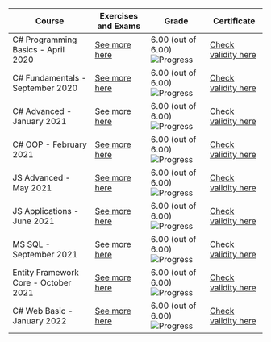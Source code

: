 | Course                                	| Exercises and Exams                                                                                                                     	| Grade                                                                     	| Certificate                                                                    	|
|---------------------------------------	|--------------------------------------------------------------------------------------------------------------------------------------------------	|---------------------------------------------------------------------------	|--------------------------------------------------------------------------------	|
| C# Programming Basics - April 2020    	| [See more here](https://github.com/Alexander1811/Software-University-Exercises/tree/master/01.%20C%23%20Basics%20-%20April%202020)               	| 6.00 (out of 6.00)  ![Progress](https://progress-bar.dev/100/?title=done) 	| [Check validity here](https://softuni.bg/Certificates/Details/82658/c24d49f4)  	|
| C# Fundamentals - September 2020      	| [See more here](https://github.com/Alexander1811/Software-University-Exercises/tree/master/02.%20C%23%20Fundamentals%20-%20September%202020)     	| 6.00 (out of 6.00)  ![Progress](https://progress-bar.dev/100/?title=done) 	| [Check validity here](https://softuni.bg/certificates/details/96510/66718146)  	|
| C# Advanced - January 2021            	| [See more here](https://github.com/Alexander1811/Software-University-Exercises/tree/master/03.%20C%23%20Advanced%20-%20January%202021)           	| 6.00 (out of 6.00)  ![Progress](https://progress-bar.dev/100/?title=done) 	| [Check validity here](https://softuni.bg/certificates/details/104773/e9e3799b) 	|
| C# OOP - February 2021                	| [See more here](https://github.com/Alexander1811/Software-University-Exercises/tree/master/04.%20C%23%20OOP%20-%20February%202021)               	| 6.00 (out of 6.00)  ![Progress](https://progress-bar.dev/100/?title=done) 	| [Check validity here](https://softuni.bg/certificates/details/104304/9ed63f8d) 	|
| JS Advanced - May 2021                	| [See more here](https://github.com/Alexander1811/Software-University-Exercises/tree/master/05.%20JS%20Advanced%20-%20May%202021)                 	| 6.00 (out of 6.00)  ![Progress](https://progress-bar.dev/100/?title=done) 	| [Check validity here](https://softuni.bg/certificates/details/108166/e764e733) 	|
| JS Applications - June 2021           	| [See more here](https://github.com/Alexander1811/Software-University-Exercises/tree/master/06.%20JS%20Applications%20-%20June%202021)            	| 6.00 (out of 6.00)  ![Progress](https://progress-bar.dev/100/?title=done) 	| [Check validity here](https://softuni.bg/certificates/details/110276/ea0cc9d3) 	|
| MS SQL - September 2021               	| [See more here](https://github.com/Alexander1811/Software-University-Exercises/tree/master/07.%20MS-SQL%20-%20September%202021)                  	| 6.00 (out of 6.00)  ![Progress](https://progress-bar.dev/100/?title=done) 	| [Check validity here](https://softuni.bg/certificates/details/113828/03f18b25) 	|
| Entity Framework Core - October 2021  	| [See more here](https://github.com/Alexander1811/Software-University-Exercises/tree/master/08.%20Entity%20Framework%20Core%20-%20October%202021) 	| 6.00 (out of 6.00)  ![Progress](https://progress-bar.dev/100/?title=done) 	| [Check validity here](https://softuni.bg/certificates/details/119072/ca07453f) 	|
| C# Web Basic - January 2022           	| [See more here](https://github.com/Alexander1811/Software-University-Exercises/tree/master/09.%20C%23%20Web%20Basics%20-%20January%202022)       	| 6.00 (out of 6.00)  ![Progress](https://progress-bar.dev/100/?title=done) 	| [Check validity here](https://softuni.bg/certificates/details/126310/a7185d0c) 	|